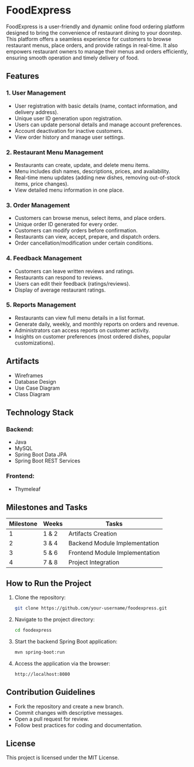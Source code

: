 # FoodExpress

FoodExpress is a user-friendly and dynamic online food ordering platform designed to bring the convenience of restaurant dining to your doorstep. This platform offers a seamless experience for customers to browse restaurant menus, place orders, and provide ratings in real-time. It also empowers restaurant owners to manage their menus and orders efficiently, ensuring smooth operation and timely delivery of food.

## Features

### 1. User Management
- User registration with basic details (name, contact information, and delivery address).
- Unique user ID generation upon registration.
- Users can update personal details and manage account preferences.
- Account deactivation for inactive customers.
- View order history and manage user settings.

### 2. Restaurant Menu Management
- Restaurants can create, update, and delete menu items.
- Menu includes dish names, descriptions, prices, and availability.
- Real-time menu updates (adding new dishes, removing out-of-stock items, price changes).
- View detailed menu information in one place.

### 3. Order Management
- Customers can browse menus, select items, and place orders.
- Unique order ID generated for every order.
- Customers can modify orders before confirmation.
- Restaurants can view, accept, prepare, and dispatch orders.
- Order cancellation/modification under certain conditions.

### 4. Feedback Management
- Customers can leave written reviews and ratings.
- Restaurants can respond to reviews.
- Users can edit their feedback (ratings/reviews).
- Display of average restaurant ratings.

### 5. Reports Management
- Restaurants can view full menu details in a list format.
- Generate daily, weekly, and monthly reports on orders and revenue.
- Administrators can access reports on customer activity.
- Insights on customer preferences (most ordered dishes, popular customizations).

## Artifacts
- Wireframes
- Database Design
- Use Case Diagram
- Class Diagram

## Technology Stack
### Backend:
- Java
- MySQL
- Spring Boot Data JPA
- Spring Boot REST Services

### Frontend:
- Thymeleaf

## Milestones and Tasks

| Milestone  | Weeks | Tasks  |
|------------|--------|------------------------------------|
| 1          | 1 & 2  | Artifacts Creation                |
| 2          | 3 & 4  | Backend Module Implementation     |
| 3          | 5 & 6  | Frontend Module Implementation    |
| 4          | 7 & 8  | Project Integration               |

## How to Run the Project

1. Clone the repository:
   ```bash
   git clone https://github.com/your-username/foodexpress.git
   ```
2. Navigate to the project directory:
   ```bash
   cd foodexpress
   ```
3. Start the backend Spring Boot application:
   ```bash
   mvn spring-boot:run
   ```
4. Access the application via the browser:
   ```
   http://localhost:8080
   ```

## Contribution Guidelines
- Fork the repository and create a new branch.
- Commit changes with descriptive messages.
- Open a pull request for review.
- Follow best practices for coding and documentation.

## License
This project is licensed under the MIT License.
